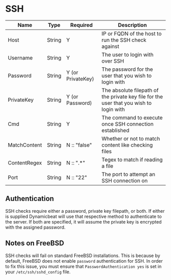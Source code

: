 SSH
===

| Name         | Type   | Required     | Description                                            |
| ------------ | ------ | ------------ | ------------------------------------------------------ |
| Host         | String | Y            | IP or FQDN of the host to run the SSH check against    |
| Username     | String | Y            | The user to login with over SSH                        |
| Password     | String | Y (or PrivateKey)            | The password for the user that you wish to login with  |
| PrivateKey   | String | Y (or Password)            | The absolute filepath of the private key file for the user that you wish to login with  |
| Cmd          | String | Y            | The command to execute once SSH connection established |
| MatchContent | String | N :: "false" | Whether or not to match content like checking files    |
| ContentRegex | String | N :: "\.\*"  | Tegex to match if reading a file                       |
| Port         | String | N :: "22"    | The port to attempt an SSH connection on               |

Authentication
--------------

SSH checks require either a password, private key filepath, or both. If either is supplied Dynamicbeat will use that respective method to authenticate to the server. If both are specified, it will assume the private key is encrypted with the assigned password.

Notes on FreeBSD
----------------

SSH checks will fail on standard FreeBSD installations. This is because by default, FreeBSD does not enable `password` authentication for SSH. In order to fix this issue, you must ensure that `PasswordAuthentication yes` is set in your `/etc/ssh/sshd_config` file.


